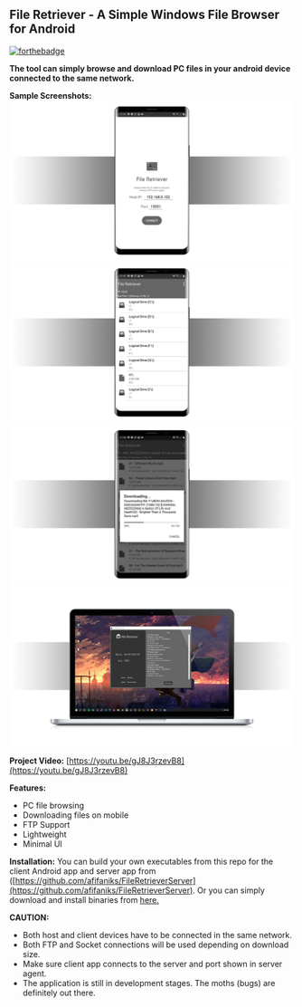 ﻿
## File Retriever - A Simple Windows File Browser for Android 

[![forthebadge](https://forthebadge.com/images/badges/built-for-android.svg)](https://forthebadge.com)

**The tool can simply browse and download PC files in your android  device connected to the same network.** 

**Sample Screenshots:**
![Client 1](screenshots/ss1.jpg)
![Client 2](screenshots/ss2.jpg)
![Client 3](screenshots/ss3.jpg)
![Server](screenshots/ss5.jpg)

**Project Video:**
[https://youtu.be/gJ8J3rzevB8](https://youtu.be/gJ8J3rzevB8)

**Features:**
-   PC file browsing
-   Downloading files on mobile
-   FTP Support
-   Lightweight
-   Minimal UI

**Installation:**
You can build your own executables from this repo for the client Android app and server app from ([https://github.com/afifaniks/FileRetrieverServer](https://github.com/afifaniks/FileRetrieverServer).
Or you can simply download and install binaries from [here.](https://github.com/afifaniks/FileRetriever/releases)

**CAUTION:**
-   Both host and client devices have to be connected in the same network.
-   Both FTP and Socket connections will be used depending on download size.
-   Make sure client app connects to the server and port shown in server agent.
- The application is still in development stages. The moths (bugs) are definitely out there.


